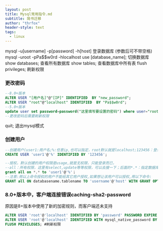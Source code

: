 ```yaml
---
layout: post
title: Mysql常用指令.md
subtitle: 简书迁移
author: "thrfox"
header-style: text
tags:
  - linux
---
```


mysql -u[username] -p[password] -h[host] 登录数据库 (参数后可不带空格) mysql -uroot -pPa$$w0rd -hlocalhost
use [database_name]; 切换数据库
show databases; 查看所有数据库
show tables; 查看数据库中所有表
flush privileges; 刷新权限
### 更改密码
```sql
--8.0+版本
ALTER USER "[用户名]"@"[IP]" IDENTIFIED  BY "new_password";
ALTER USER "root"@"localhost" IDENTIFIED  BY "Pa$$w0rd";
--5.0+版本
update user set password=password("这里填写要设置的密码") where user="root";
--更改密码后需要刷新权限
```
quit; 退出mysql模式

### 创建用户
```sql
--创建用户(user1:用户名;%:任意ip,也可以指定，root默认就是localhost;123456：登录密码)
CREATE USER 'user1'@'%' IDENTIFIED BY '123456';

--授权，默认创建的用户权限是usage,就是无权限，只能登录而已，
--all：所有权限，这里有select,update等等权限，可以去搜一下；后面的*.*：指定数据库.指定表，这里是所有；to后面就是你刚才创建的用户
grant all on *.* to 'user1'@'%'；
--注意:用以上命令授权的用户不能给其它用户授权,如果想让该用户可以授权,用以下命令: 
GRANT all ON databasename.tablename TO 'username'@'host' WITH GRANT OPTION; 
```

### 8.0+版本中，客户端连接错误caching-sha2-password
原因是8+版本中使用了新的加密规则，而客户端还未支持
```sql
ALTER USER 'root'@'localhost' IDENTIFIED BY 'password' PASSWORD EXPIRE NEVER; --禁用密码过期策略
ALTER USER 'root'@'localhost' IDENTIFIED WITH mysql_native_password BY 'new_password'; --使用 mysql_native_password策略更改密码
FLUSH PRIVILEGES; #刷新权限 
```
